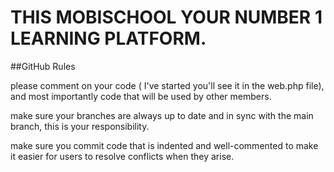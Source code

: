 # THIS MOBISCHOOL YOUR NUMBER 1 LEARNING PLATFORM.

##GitHub Rules

please comment on your code ( I've started you'll see it in the web.php file), and most importantly code that will be used by other members.

make sure your branches are always up to date and in sync with the main branch, this is your responsibility.

make sure you commit code that is indented and well-commented to make it easier for users to resolve conflicts when they arise.
